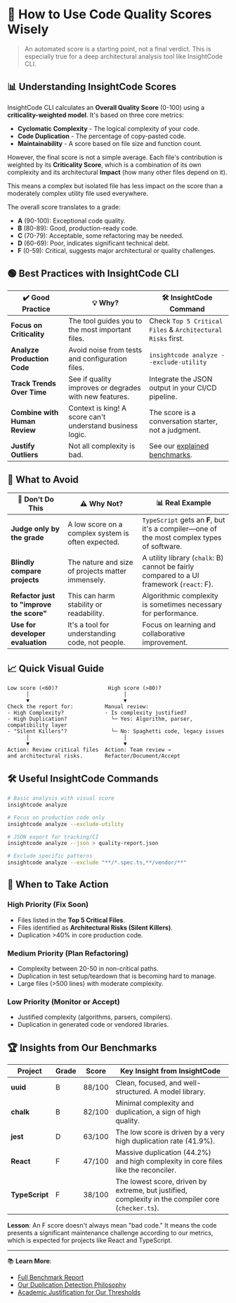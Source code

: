 # 🧭 How to Use Code Quality Scores Wisely

> An automated score is a starting point, not a final verdict. This is especially true for a deep architectural analysis tool like InsightCode CLI.

## 📊 Understanding InsightCode Scores

InsightCode CLI calculates an **Overall Quality Score** (0-100) using a **criticality-weighted model**. It's based on three core metrics:
- **Cyclomatic Complexity** - The logical complexity of your code.
- **Code Duplication** - The percentage of copy-pasted code.
- **Maintainability** - A score based on file size and function count.

However, the final score is not a simple average. Each file's contribution is weighted by its **Criticality Score**, which is a combination of its own complexity and its architectural **Impact** (how many other files depend on it).

This means a complex but isolated file has less impact on the score than a moderately complex utility file used everywhere.

The overall score translates to a grade:
- **A** (90-100): Exceptional code quality.
- **B** (80-89): Good, production-ready code.
- **C** (70-79): Acceptable, some refactoring may be needed.
- **D** (60-69): Poor, indicates significant technical debt.
- **F** (0-59): Critical, suggests major architectural or quality challenges.

## 🟢 Best Practices with InsightCode CLI

| ✔️ Good Practice | 💡 Why? | 🛠️ InsightCode Command |
|------------------|---------|------------------------|
| **Focus on Criticality** | The tool guides you to the most important files. | Check `Top 5 Critical Files` & `Architectural Risks` first. |
| **Analyze Production Code** | Avoid noise from tests and configuration files. | `insightcode analyze --exclude-utility` |
| **Track Trends Over Time** | See if quality improves or degrades with new features. | Integrate the JSON output in your CI/CD pipeline. |
| **Combine with Human Review** | Context is king! A score can't understand business logic. | The score is a conversation starter, not a judgment. |
| **Justify Outliers** | Not all complexity is bad. | See our [explained benchmarks](./../benchmarks/). |

## 🔴 What to Avoid

| 🚫 Don't Do This | ⚠️ Why Not? | 📊 Real Example |
|------------------|-------------|-----------------|
| **Judge only by the grade** | A low score on a complex system is often expected. | `TypeScript` gets an **F**, but it's a compiler—one of the most complex types of software. |
| **Blindly compare projects** | The nature and size of projects matter immensely. | A utility library (`chalk`: B) cannot be fairly compared to a UI framework (`react`: F). |
| **Refactor just to "improve the score"**| This can harm stability or readability. | Algorithmic complexity is sometimes necessary for performance. |
| **Use for developer evaluation** | It's a tool for understanding code, not people. | Focus on learning and collaborative improvement. |

## 📈 Quick Visual Guide

```text
Low score (<60)?                High score (>80)?
      │                              │
      ▼                              ▼
Check the report for:          Manual review:
- High Complexity?             - Is complexity justified?
- High Duplication?              └─ Yes: Algorithm, parser, compatibility layer
- "Silent Killers"?              └─ No: Spaghetti code, legacy issues
      │                              │
      ▼                              ▼
Action: Review critical files  Action: Team review → 
and architectural risks.       Refactor/Document/Accept
````

## 🛠️ Useful InsightCode Commands

```bash
# Basic analysis with visual score
insightcode analyze

# Focus on production code only
insightcode analyze --exclude-utility

# JSON export for tracking/CI
insightcode analyze --json > quality-report.json

# Exclude specific patterns
insightcode analyze --exclude "**/*.spec.ts,**/vendor/**"
```

## 🎯 When to Take Action

### High Priority (Fix Soon)

  - Files listed in the **Top 5 Critical Files**.
  - Files identified as **Architectural Risks (Silent Killers)**.
  - Duplication \>40% in core production code.

### Medium Priority (Plan Refactoring)

  - Complexity between 20-50 in non-critical paths.
  - Duplication in test setup/teardown that is becoming hard to manage.
  - Large files (\>500 lines) with moderate complexity.

### Low Priority (Monitor or Accept)

  - Justified complexity (algorithms, parsers, compilers).
  - Duplication in generated code or vendored libraries.

## 🏆 Insights from Our Benchmarks

| Project | Grade | Score | Key Insight from InsightCode |
|---|---|---|---|
| **uuid** | B | 88/100 | Clean, focused, and well-structured. A model library. |
| **chalk** | B | 82/100 | Minimal complexity and duplication, a sign of high quality. |
| **jest** | D | 63/100 | The low score is driven by a very high duplication rate (41.9%). |
| **React** | F | 47/100 | Massive duplication (44.2%) and high complexity in core files like the reconciler. |
| **TypeScript** | F | 38/100 | The lowest score, driven by extreme, but justified, complexity in the compiler core (`checker.ts`). |

**Lesson**: An F score doesn't always mean "bad code." It means the code presents a significant maintenance challenge according to our metrics, which is expected for projects like React and TypeScript.

-----

📚 **Learn More**:

  - [Full Benchmark Report](../benchmarks/benchmark-report-production-2025-07-03.md)
  - [Our Duplication Detection Philosophy](./DUPLICATION_DETECTION_PHILOSOPHY.md)
  - [Academic Justification for Our Thresholds](./SCORING_THRESHOLDS_JUSTIFICATION.md)
